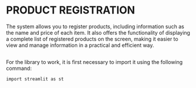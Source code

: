 # PRODUCT REGISTRATION

The system allows you to register products, including information such as the name and price of each item. It also offers the functionality of displaying a complete list of registered products on the screen, making it easier to view and manage information in a practical and efficient way.

##

For the library to work, it is first necessary to import it using the following command:

```
import streamlit as st

```

##